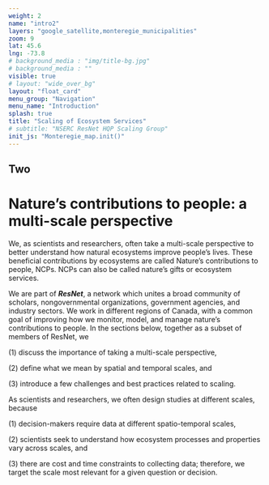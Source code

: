 ```yaml
---
weight: 2
name: "intro2"
layers: "google_satellite,monteregie_municipalities"
zoom: 9
lat: 45.6
lng: -73.8
# background_media : "img/title-bg.jpg" 
# background_media : "" 
visible: true
# layout: "wide_over_bg"
layout: "float_card"
menu_group: "Navigation"
menu_name: "Introduction"
splash: true
title: "Scaling of Ecosystem Services"
# subtitle: "NSERC ResNet HQP Scaling Group"
init_js: "Monteregie_map.init()"
---
```


## Two


# Nature’s contributions to people: a multi-scale perspective

We, as scientists and researchers, often take a multi-scale perspective to better understand how natural ecosystems improve people’s lives. These beneficial contributions by ecosystems are called Nature’s contributions to people, NCPs. NCPs can also be called nature’s gifts or ecosystem services.


We are part of **_ResNet_**, a network which unites a broad community of scholars, nongovernmental organizations, government agencies, and industry sectors. We work in different regions of Canada, with a common goal of improving how we monitor, model, and manage nature’s contributions to people. In the sections below, together as a subset of members of ResNet, we 

(1) discuss the importance of taking a multi-scale perspective,

(2) define what we mean by spatial and temporal scales, and

(3) introduce a few challenges and best practices related to scaling.

As scientists and researchers, we often design studies at different scales, because 

(1) decision-makers require data at different spatio-temporal scales, 

(2) scientists seek to understand how ecosystem processes and properties vary across scales, and 

(3) there are cost and time constraints to collecting data; therefore, we target the scale most relevant for a given question or decision.

